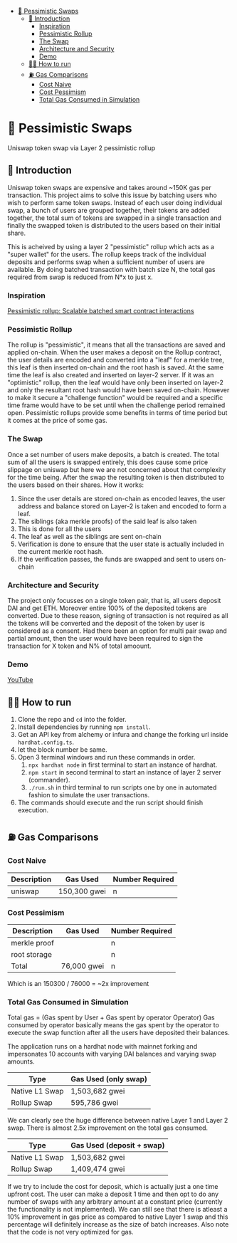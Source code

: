 - [📜 Pessimistic Swaps](#-pessimistic-swaps)
  - [📝 Introduction](#-introduction)
    - [Inspiration](#inspiration)
    - [Pessimistic Rollup](#pessimistic-rollup)
    - [The Swap](#the-swap)
    - [Architecture and Security](#architecture-and-security)
    - [Demo](#demo)
  - [🏃‍♂️ How to run](#️-how-to-run)
  - [⛽️ Gas Comparisons](#️-gas-comparisons)
    - [Cost Naive](#cost-naive)
    - [Cost Pessimism](#cost-pessimism)
    - [Total Gas Consumed in Simulation](#total-gas-consumed-in-simulation)

# 📜 Pessimistic Swaps

Uniswap token swap via Layer 2 pessimistic rollup

## 📝 Introduction

Uniswap token swaps are expensive and takes around ~150K gas per transaction. This project aims to solve this issue by batching users who wish to perform same token swaps. Instead of each user doing individual swap, a bunch of users are grouped together, their tokens are added together, the total sum of tokens are swapped in a single transaction and finally the swapped token is distributed to the users based on their initial share.

This is acheived by using a layer 2 "pessimistic" rollup which acts as a "super wallet" for the users. The rollup keeps track of the individual deposits and performs swap when a sufficient number of users are available. By doing batched transaction with batch size N, the total gas required from swap is reduced from N\*x to just x.

### Inspiration

[Pessimistic rollup: Scalable batched smart contract interactions](https://ethresear.ch/t/pessimistic-rollup-scalable-batched-smart-contract-interactions/7765)

### Pessimistic Rollup

The rollup is "pessimistic", it means that all the transactions are saved and applied on-chain. When the user makes a deposit on the Rollup contract, the user details are encoded and converted into a "leaf" for a merkle tree, this leaf is then inserted on-chain and the root hash is saved. At the same time the leaf is also created and inserted on layer-2 server.
If it was an "optimistic" rollup, then the leaf would have only been inserted on layer-2 and only the resultant root hash would have been saved on-chain. However to make it secure a "challenge function" would be required and a specific time frame would have to be set until when the challenge period remained open.
Pessimistic rollups provide some benefits in terms of time period but it comes at the price of some gas.

### The Swap

Once a set number of users make deposits, a batch is created. The total sum of all the users is swapped entirely, this does cause some price slippage on uniswap but here we are not concerned about that complexity for the time being. After the swap the resulting token is then distributed to the users based on their shares.
How it works:

1. Since the user details are stored on-chain as encoded leaves, the user address and balance stored on Layer-2 is taken and encoded to form a leaf.
2. The siblings (aka merkle proofs) of the said leaf is also taken
3. This is done for all the users
4. The leaf as well as the siblings are sent on-chain
5. Verification is done to ensure that the user state is actually included in the current merkle root hash.
6. If the verification passes, the funds are swapped and sent to users on-chain

### Architecture and Security

The project only focusses on a single token pair, that is, all users deposit DAI and get ETH. Moreover entire 100% of the deposited tokens are converted. Due to these reason, signing of transaction is not required as all the tokens will be converted and the deposit of the token by user is considered as a consent.
Had there been an option for multi pair swap and partial amount, then the user would have been required to sign the transaction for X token and N% of total amoount.

### Demo

[YouTube](https://www.youtube.com/watch?v=KGp5uvnfkTk)

## 🏃‍♂️ How to run

1. Clone the repo and `cd` into the folder.
2. Install dependencies by running `npm install`.
3. Get an API key from alchemy or infura and change the forking url inside `hardhat.config.ts`.
4. let the block number be same.
5. Open 3 terminal windows and run these commands in order.
   1. `npx hardhat node` in first terminal to start an instance of hardhat.
   2. `npm start` in second terminal to start an instance of layer 2 server (commander).
   3. `./run.sh` in third terminal to run scripts one by one in automated fashion to simulate the user transactions.
6. The commands should execute and the run script should finish execution.

## ⛽️ Gas Comparisons

### Cost Naive

| Description | Gas Used     | Number Required |
| ----------- | ------------ | --------------- |
| uniswap     | 150,300 gwei | n               |

### Cost Pessimism

| Description  | Gas Used    | Number Required |
| ------------ | ----------- | --------------- |
| merkle proof |             | n               |
| root storage |             | n               |
| Total        | 76,000 gwei | n               |

Which is an 150300 / 76000 = ~2x improvement

### Total Gas Consumed in Simulation

Total gas = (Gas spent by User + Gas spent by operator Operator)
Gas consumed by operator basically means the gas spent by the operator to execute the swap function after all the users have deposited their balances.

The application runs on a hardhat node with mainnet forking and impersonates 10 accounts with varying DAI balances and varying swap amounts.

| Type           | Gas Used (only swap) |
| -------------- | -------------------- |
| Native L1 Swap | 1,503,682 gwei       |
| Rollup Swap    | 595,786 gwei         |

We can clearly see the huge difference between native Layer 1 and Layer 2 swap. There is almost 2.5x improvement on the total gas consumed.

| Type           | Gas Used (deposit + swap) |
| -------------- | ------------------------- |
| Native L1 Swap | 1,503,682 gwei            |
| Rollup Swap    | 1,409,474 gwei            |

If we try to include the cost for deposit, which is actually just a one time upfront cost. The user can make a deposit 1 time and then opt to do any number of swaps with any arbitrary amount at a constant price (currently the functionality is not implemented). We can still see that there is atleast a 10% improvement in gas price as compared to native Layer 1 swap and this percentage will definitely increase as the size of batch increases. Also note that the code is not very optimized for gas.
